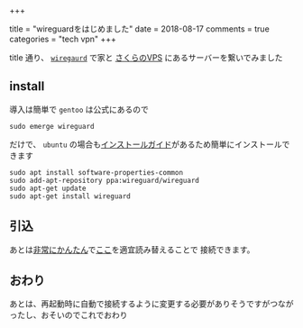 +++

title = "wireguardをはじめました"
date = 2018-08-17
comments = true
categories = "tech vpn"
+++

title 通り、 [`wiregaurd`](https://www.wireguard.com/) で家と [さくらのVPS](https://vps.sakura.ad.jp/) にあるサーバーを繋いでみました

## install

導入は簡単で `gentoo` は公式にあるので

```
sudo emerge wireguard
```

だけで、 `ubuntu` の場合も[インストールガイド](https://www.wireguard.com/install/#packages)があるため簡単にインストールできます


```
sudo apt install software-properties-common
sudo add-apt-repository ppa:wireguard/wireguard
sudo apt-get update
sudo apt-get install wireguard
```

## 引込

あとは[非常にかんたん](https://speakerdeck.com/fadis/zuo-tuteli-jie-suruwireguard)で[ここ](https://wiki.archlinux.jp/index.php/WireGuard)を適宜読み替えることで
接続できます。

## おわり

あとは、再起動時に自動で接続するように変更する必要がありそうですがつながったし、おそいのでこれでおわり
